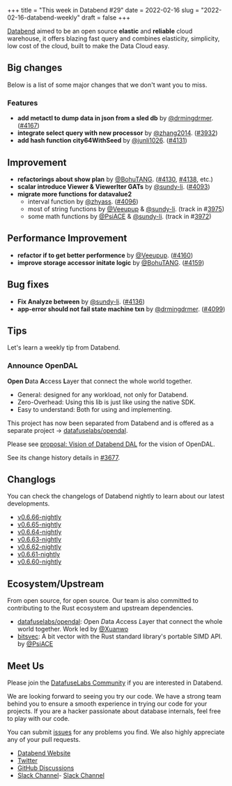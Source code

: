 +++
title = "This week in Databend #29"
date = 2022-02-16
slug = "2022-02-16-databend-weekly"
draft = false
+++

[Databend](https://github.com/datafuselabs/databend) aimed to be an open source **elastic** and **reliable** cloud warehouse, it offers blazing fast query and combines elasticity, simplicity, low cost of the cloud, built to make the Data Cloud easy.

## Big changes

Below is a list of some major changes that we don't want you to miss.

### Features

- **add metactl to dump data in json from a sled db**  by [@drmingdrmer](https://github.com/drmingdrmer). ([#4167](https://github.com/datafuselabs/databend/pull/4167))
- **integrate select query with new processor** by [@zhang2014](https://github.com/zhang2014). ([#3932](https://github.com/datafuselabs/databend/pull/3932))
- **add hash function city64WithSeed** by [@junli1026](https://github.com/junli1026). ([#4131](https://github.com/datafuselabs/databend/pull/4131))

## Improvement

- **refactorings about show plan** by [@BohuTANG](https://github.com/BohuTANG). ([#4130](https://github.com/datafuselabs/databend/pull/4130), [#4138](https://github.com/datafuselabs/databend/pull/4138), etc.)
- **scalar introduce Viewer & ViewerIter GATs** by [@sundy-li](https://github.com/sundy-li). ([#4093](https://github.com/datafuselabs/databend/pull/4093))
- **migrate more functions for datavalue2**
  - interval function by [@zhyass](https://github.com/zhyass). ([#4096](https://github.com/datafuselabs/databend/pull/4096))
  - most of string functions by [@Veeupup](https://github.com/Veeupup) & [@sundy-li](https://github.com/sundy-li). (track in #[3975](https://github.com/datafuselabs/databend/issues/3975))
  - some math functions by [@PsiACE](https://github.com/PsiACE) & [@sundy-li](https://github.com/sundy-li). (track in #[3972](https://github.com/datafuselabs/databend/issues/3972))

## Performance Improvement

- **refactor if to get better performence** by [@Veeupup](https://github.com/Veeupup). ([#4160](https://github.com/datafuselabs/databend/pull/4160))
- **improve storage accessor initate logic** by [@BohuTANG](https://github.com/BohuTANG). ([#4159](https://github.com/datafuselabs/databend/pull/4159))

## Bug fixes

- **Fix Analyze between** by [@sundy-li](https://github.com/sundy-li). ([#4136](https://github.com/datafuselabs/databend/pull/4136))
- **app-error should not fail state machine txn**  by [@drmingdrmer](https://github.com/drmingdrmer). ([#4099](https://github.com/datafuselabs/databend/pull/4099))

## Tips

Let's learn a weekly tip from Databend.

### Announce OpenDAL

**Open** **D**ata **A**ccess **L**ayer that connect the whole world together.

- General: designed for any workload, not only for Databend.
- Zero-Overhead: Using this lib is just like using the native SDK.
- Easy to understand: Both for using and implementing.

This project has now been separated from Databend and is offered as a separate project -> [datafuselabs/opendal](https://github.com/datafuselabs/opendal).

Please see [proposal: Vision of Databend DAL](https://github.com/datafuselabs/databend/discussions/3662) for the vision of OpenDAL.

See its change history details in [#3677](https://github.com/datafuselabs/databend/issues/3677).

## Changlogs

You can check the changelogs of Databend nightly to learn about our latest developments.

- [v0.6.66-nightly](https://github.com/datafuselabs/databend/releases/tag/v0.6.66-nightly)
- [v0.6.65-nightly](https://github.com/datafuselabs/databend/releases/tag/v0.6.65-nightly)
- [v0.6.64-nightly](https://github.com/datafuselabs/databend/releases/tag/v0.6.64-nightly)
- [v0.6.63-nightly](https://github.com/datafuselabs/databend/releases/tag/v0.6.63-nightly)
- [v0.6.62-nightly](https://github.com/datafuselabs/databend/releases/tag/v0.6.62-nightly)
- [v0.6.61-nightly](https://github.com/datafuselabs/databend/releases/tag/v0.6.61-nightly)
- [v0.6.60-nightly](https://github.com/datafuselabs/databend/releases/tag/v0.6.60-nightly)

## Ecosystem/Upstream

From open source, for open source. Our team is also committed to contributing to the Rust ecosystem and upstream dependencies.

- [datafuselabs/opendal](https://github.com/datafuselabs/opendal): *O*pen *D*ata *A*ccess *L*ayer that connect the whole world together. Work led by [@Xuanwo](https://github.com/Xuanwo/)
- [bitsvec](https://github.com/PsiACE/bitsvec): A bit vector with the Rust standard library's portable SIMD API. by [@PsiACE](https://github.com/PsiACE/)

## Meet Us

Please join the [DatafuseLabs Community](https://github.com/datafuselabs/) if you are interested in Databend.

We are looking forward to seeing you try our code. We have a strong team behind you to ensure a smooth experience in trying our code for your projects.
If you are a hacker passionate about database internals, feel free to play with our code.

You can submit [issues](https://github.com/datafuselabs/databend/issues) for any problems you find. We also highly appreciate any of your pull requests.

- [Databend Website](https://databend.rs)
- [Twitter](https://twitter.com/Datafuse_Labs)
- [GitHub Discussions](https://github.com/datafuselabs/databend/discussions)
- [Slack Channel](https://datafusecloud.slack.com/join/shared_invite/zt-nojrc9up-50IRla1Y1h56rqwCTkkDJA)- [Slack Channel](https://datafusecloud.slack.com/join/shared_invite/zt-nojrc9up-50IRla1Y1h56rqwCTkkDJA)

